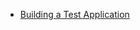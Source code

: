 


- [Building a Test Application](https://gstreamer.freedesktop.org/documentation/plugin-development/basics/testapp.html?gi-language=c)


